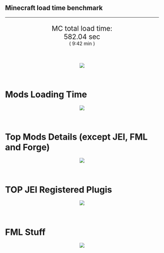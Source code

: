 ## Minecraft load time benchmark


---

<p align="center" style="font-size:160%;">
MC total load time:<br>
582.04 sec
<br>
<sup><sub>(
9:42 min
)</sub></sup>
</p>

<br>


<p align="center">
<img src="https://quickchart.io/chart?w=400&h=30&c={
  type: 'horizontalBar',
  data: {
    datasets: [
      {label:      'MODS:', data: [386.05]},
      {label: 'FML stuff:', data: [195.99]}
    ]
  },
  options: {
    scales: {
      xAxes: [{display: false,stacked: true}],
      yAxes: [{display: false,stacked: true}],
    },
    elements: {rectangle: {borderWidth: 2}},
    legend: {display: false,},
    plugins: {datalabels: {color: 'white',formatter: (value, context) =>
      [context.dataset.label, value].join(' ')
    }}
  }
}"/>
</p>

<br>

# Mods Loading Time
<p align="center">
<img src="https://quickchart.io/chart?w=400&h=300&c={
  type: 'outlabeledPie',
  options: {
    cutoutPercentage: 25,
    plugins: {
      legend: !1,
      outlabels: {
        stretch: 5,
        padding: 1,
        text: (v,i)=>[
          v.labels[v.dataIndex],' ',
          (v.percent*1000|0)/10,
          String.fromCharCode(37)].join('')
      }
    }
  },
  data: {...
`
436e17  59.13s Had Enough Items;
813e81  14.35s OpenComputers;
516fa8  13.95s Ender IO;
5161a8   1.58s CraftTweaker2;
495797  10.50s CraftTweaker2 (Script Loading);
5c308f  10.35s Mod Tweaker;
8f304e  10.21s Astral Sorcery;
8f3087   9.83s Forge Mod Loader;
a651a8   8.02s IndustrialCraft 2;
6e175e   7.71s Recurrent Complex;
cd922c   7.64s NuclearCraft;
213664   7.09s Forestry;
8c2ccd   6.61s Immersive Engineering;
3e7d81   4.99s ProbeZS;
8f4d30   4.95s Open Terrain Generator;
308f7e   4.51s Quark: RotN Edition;
308f53   4.40s Village Names;
a86e51   4.33s Extra Utilities 2;
436e17   3.95s Integrated Dynamics;
649e21   3.87s OpenBlocks;
ba3eb8   3.83s Cyclic;
444444 110.37s 57 Other mods;
333333  67.59s 188 'Fast' mods (load 1.0s - 0.1s);
222222   6.27s 183 'Instant' mods (load %3C 0.1s)
`
    .split(';').reduce((a, l) => {
      l.match(/(\w{6}) *(\d*\.\d*)s (.*)/)
      .slice(1).map((a, i) => [[String.fromCharCode(35),a].join(''), parseFloat(a), a][i])
      .forEach((s, i) => 
        [a.datasets[0].backgroundColor, a.datasets[0].data, a.labels][i].push(s)
      );
      return a
    }, {
      labels: [],
      datasets: [{
        backgroundColor: [],
        data: [],
        borderColor: 'rgba(22,22,22,0.3)',
        borderWidth: 1
      }]
    })
  }
}"/>
</p>

<br>

# Top Mods Details (except JEI, FML and Forge)
<p align="center">
<img src="https://quickchart.io/chart?w=400&h=450&c={
  options: {
    scales: {
      xAxes: [{stacked: true}],
      yAxes: [{stacked: true}],
    },
    plugins: {
      datalabels: {
        anchor: 'end',
        align: 'top',
        color: 'white',
        backgroundColor: 'rgba(46, 140, 171, 0.6)',
        borderColor: 'rgba(41, 168, 194, 1.0)',
        borderWidth: 0.5,
        borderRadius: 3,
        padding: 0,
        font: {size:10},
        formatter: (v,ctx) => 
          ctx.datasetIndex!=ctx.chart.data.datasets.length-1 ? null
            : [((ctx.chart.data.datasets.reduce((a,b)=>a- -b.data[ctx.dataIndex],0)*10)|0)/10,'s'].join('')
      },
      colorschemes: {
        scheme: 'office.Damask6'
      }
    }
  },
  type: 'bar',
  data: {...(() => {
    let a = { labels: [], datasets: [] };
`
1: Construction;
2: Loading Resources;
3: PreInitialization;
4: Initialization;
5: InterModComms$IMC;
6: PostInitialization;
7: LoadComplete;
8: ModIdMapping
`
    .split(';')
      .map(l => l.match(/\d: (.*)/).slice(1))
      .forEach(([name]) => a.datasets.push({ label: name, data: [] }));
`
                           1      2      3      4      5      6      7      8  ;
OpenComputers          |  0.43|  0.02|  9.04|  4.49|  0.37|  0.00|  0.00|  0.00;
Ender IO               |  1.91|  0.02|  4.66|  0.57|  4.68|  0.20|  0.00|  1.91;
CraftTweaker2          |  0.76|  0.00|  4.58|  0.01|  0.00|  6.71|  0.03|  0.00;
Mod Tweaker            |  0.01|  0.00|  0.01|  0.00|  0.00|  0.00| 10.34|  0.00;
Astral Sorcery         |  0.27|  0.01|  7.45|  1.84|  0.00|  0.65|  0.00|  0.00;
IndustrialCraft 2      |  0.95|  0.02|  5.78|  0.97|  0.00|  0.31|  0.00|  0.00;
Recurrent Complex      |  0.50|  0.00|  0.92|  1.00|  0.00|  5.29|  0.00|  0.00;
NuclearCraft           |  0.71|  0.01|  4.92|  0.51|  0.00|  1.40|  0.00|  0.10;
Forestry               |  0.46|  0.01|  4.96|  1.16|  0.00|  0.49|  0.00|  0.00;
Immersive Engineering  |  1.03|  0.01|  1.36|  1.11|  0.00|  3.09|  0.00|  0.00;
ProbeZS                |  0.04|  0.00|  0.11|  0.00|  0.00|  4.82|  0.00|  0.00;
Open Terrain Generator |  0.08|  0.01|  0.00|  4.86|  0.00|  0.00|  0.00|  0.00
`
    .split(';').slice(1)
      .map(l => l.split('|').map(s => s.trim()))
      .forEach(([name, ...arr], i) => {
        a.labels.push(name);
        arr.forEach((v, j) => a.datasets[j].data[i] = v)
      }); return a
  })()}
}"/>
</p>

<br>

# TOP JEI Registered Plugis
<p align="center">
<img src="https://quickchart.io/chart?w=700&c={
  options: {
    elements: { rectangle: { borderWidth: 1 } },
    legend: false
  },
  type: 'horizontalBar',
    data: {...(() => {
      let a = {
        labels: [], datasets: [{
          backgroundColor: 'rgba(0, 99, 132, 0.5)',
          borderColor: 'rgb(0, 99, 132)',
          data: []
        }]
      };
`
  0.00: Other -15 Plugins
`
        .split(';')
        .map(l => l.split(':'))
        .forEach(([time, name]) => {
          a.labels.push(name);
          a.datasets[0].data.push(time)
        })
        ; return a
    })()
  }
}"/>
</p>

<br>

# FML Stuff
<p align="center">
<img src="https://quickchart.io/chart?w=500&h=400&c={
  options: {
    rotation: Math.PI,
    cutoutPercentage: 55,
    plugins: {
      legend: !1,
      outlabels: {
        stretch: 5,
        padding: 1,
        text: (v)=>v.labels
      },
      doughnutlabel: {
        labels: [
          {
            text: 'FML stuff:',
            color: 'rgba(128, 128, 128, 0.5)',
            font: {size: 18}
          },
          {
            text: [195.99,'s'].join(''),
            color: 'rgba(128, 128, 128, 1)',
            font: {size: 22}
          }
        ]
      },
    }
  },
  type: 'outlabeledPie',
  data: {...(() => {
    let a = {
      labels: [],
      datasets: [{
        backgroundColor: [],
        data: [],
        borderColor: 'rgba(22,22,22,0.3)',
        borderWidth: 2
      }]
    };
`
993A00   0.88s Loading sounds;
994400   0.97s Loading Resource - SoundHandler;
994F00  46.75s ModelLoader: blocks;
995900  14.75s ModelLoader: items;
996300  19.64s ModelLoader: baking;
996D00   2.81s Applying remove recipe actions;
997700   0.14s Applying remove furnace recipe actions;
998200   1.69s Indexing ingredients;
998C00  12.59s Indexing ingredients;
444444  95.77s Other
`
    .split(';')
      .map(l => l.match(/(\w{6}) *(\d*\.\d*)s (.*)/))
      .forEach(([, col, time, name]) => {
        a.labels.push([name, ' ', time, 's'].join(''));
        a.datasets[0].data.push(parseFloat(time));
        a.datasets[0].backgroundColor.push([String.fromCharCode(35), col].join(''))
      })
      ; return a
  })()}
}"/>
</p>

<br>
